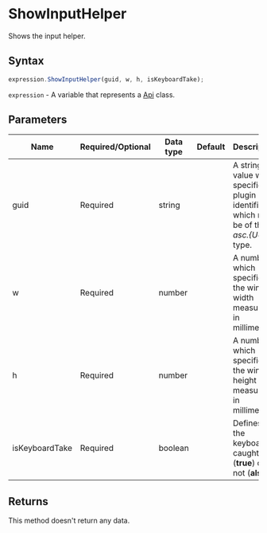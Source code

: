 # ShowInputHelper

Shows the input helper.

## Syntax

```javascript
expression.ShowInputHelper(guid, w, h, isKeyboardTake);
```

`expression` - A variable that represents a [Api](../Api.md) class.

## Parameters

| **Name** | **Required/Optional** | **Data type** | **Default** | **Description** |
| ------------- | ------------- | ------------- | ------------- | ------------- |
| guid | Required | string |  | A string value which specifies a plugin identifier which must be of the *asc.&#123;UUID&#125;* type. |
| w | Required | number |  | A number which specifies the window width measured in millimeters. |
| h | Required | number |  | A number which specifies the window height measured in millimeters. |
| isKeyboardTake | Required | boolean |  | Defines if the keyboard is caught (**true**) or not (**alse**). |

## Returns

This method doesn't return any data.